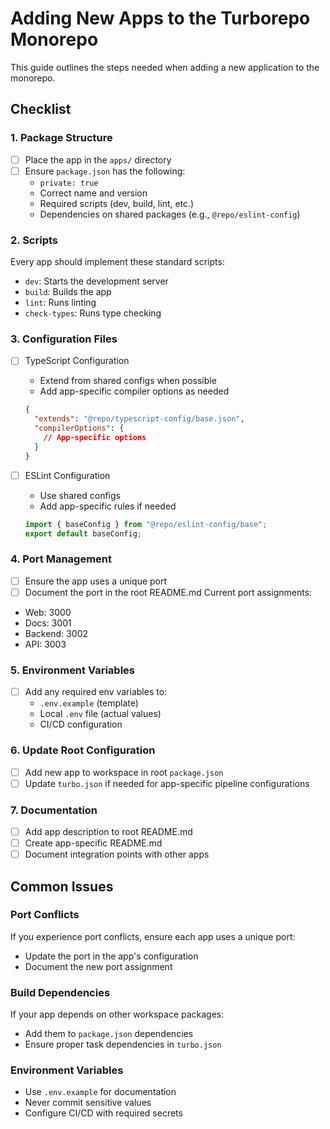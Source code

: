 # Adding New Apps to the Turborepo Monorepo

This guide outlines the steps needed when adding a new application to the monorepo.

## Checklist

### 1. Package Structure
- [ ] Place the app in the `apps/` directory
- [ ] Ensure `package.json` has the following:
  - `private: true`
  - Correct name and version
  - Required scripts (dev, build, lint, etc.)
  - Dependencies on shared packages (e.g., `@repo/eslint-config`)

### 2. Scripts
Every app should implement these standard scripts:

- `dev`: Starts the development server
- `build`: Builds the app
- `lint`: Runs linting
- `check-types`: Runs type checking

### 3. Configuration Files
- [ ] TypeScript Configuration
  - Extend from shared configs when possible
  - Add app-specific compiler options as needed
  ```json
  {
    "extends": "@repo/typescript-config/base.json",
    "compilerOptions": {
      // App-specific options
    }
  }
  ```

- [ ] ESLint Configuration
  - Use shared configs
  - Add app-specific rules if needed
  ```javascript
  import { baseConfig } from "@repo/eslint-config/base";
  export default baseConfig;
  ```

### 4. Port Management
- [ ] Ensure the app uses a unique port
- [ ] Document the port in the root README.md
Current port assignments:
- Web: 3000
- Docs: 3001
- Backend: 3002
- API: 3003

### 5. Environment Variables
- [ ] Add any required env variables to:
  - `.env.example` (template)
  - Local `.env` file (actual values)
  - CI/CD configuration

### 6. Update Root Configuration
- [ ] Add new app to workspace in root `package.json`
- [ ] Update `turbo.json` if needed for app-specific pipeline configurations

### 7. Documentation
- [ ] Add app description to root README.md
- [ ] Create app-specific README.md
- [ ] Document integration points with other apps

## Common Issues

### Port Conflicts
If you experience port conflicts, ensure each app uses a unique port:
- Update the port in the app's configuration
- Document the new port assignment

### Build Dependencies
If your app depends on other workspace packages:
- Add them to `package.json` dependencies
- Ensure proper task dependencies in `turbo.json`

### Environment Variables
- Use `.env.example` for documentation
- Never commit sensitive values
- Configure CI/CD with required secrets

